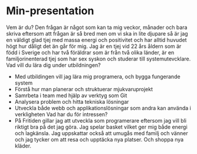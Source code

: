 # Min-presentation
Vem är du? Den frågan är något som kan ta mig veckor, månader och bara skriva eftersom att frågan är så bred men om vi ska in lite djupare så är jag en väldigt glad tjej med massa energi och positivitet och har alltid huvudet högt hur dåligt det än går för mig. Jag är en tjej vid 22 års åldern som är född i Sverige och har två föräldrar som är från två olika länder, är en familjorinenterad tjej som har sex syskon och studerar till systemutevcklare.   
Vad vill du lära dig under utbildningen?
- Med utbildingen vill jag lära mig programera, och bygga fungerande system
- Förstå hur man planerar och struktuerar mjukvaruprojekt
- Samrbeta i team med hjälp av verktyg som Git
- Analysera problem och hitta tekniska lösningar
- Utveckla både webb och applikationslösningar som andra kan använda i verkligheten
Vad har du för intressen?
- På Fritiden gillar jag att utveckla som programerare eftersom jag vill bli riktigt  bra på det jag göra. Jag spelar basket vilket ger mig både energi och lagkänsla. Jag uppskattar också att umugås med familj och vänner och jag tycker om att resa och upptäcka nya platser. Och shoppa nya kläder.  
